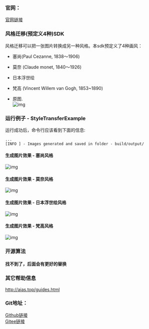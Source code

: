 ### 官网：
[官网链接](http://www.aias.top/)

### 风格迁移(预定义4种)SDK
风格迁移可以把一张图片转换成另一种风格。本sdk预定义了4种画风：
- 塞尚(Paul Cezanne, 1838～1906)
- 莫奈 (Claude monet, 1840～1926)
- 日本浮世绘
- 梵高 (Vincent Willem van Gogh, 1853~1890)


- 原图.       
![img](https://aias-home.oss-cn-beijing.aliyuncs.com/AIAS/gan_sdks/scenery.jpeg)


### 运行例子 - StyleTransferExample
运行成功后，命令行应该看到下面的信息:
```text
...
[INFO ] - Images generated and saved in folder - build/output/

```

#### 生成图片效果 - 塞尚风格
![img](https://aias-home.oss-cn-beijing.aliyuncs.com/AIAS/gan_sdks/cezanne.png)

#### 生成图片效果 - 莫奈风格
![img](https://aias-home.oss-cn-beijing.aliyuncs.com/AIAS/gan_sdks/monet.png)

#### 生成图片效果 - 日本浮世绘风格
![img](https://aias-home.oss-cn-beijing.aliyuncs.com/AIAS/gan_sdks/ukiyoe.png)

#### 生成图片效果 - 梵高风格
![img](https://aias-home.oss-cn-beijing.aliyuncs.com/AIAS/gan_sdks/vangogh.png)


### 开源算法
#### 找不到了，后面会有更好的替换

### 其它帮助信息
http://aias.top/guides.html


### Git地址：   
[Github链接](https://github.com/mymagicpower/AIAS)    
[Gitee链接](https://gitee.com/mymagicpower/AIAS)   